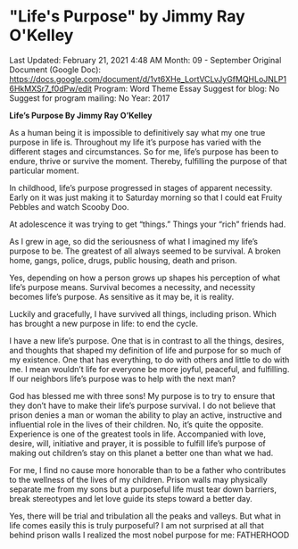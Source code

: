 # "Life's Purpose" by Jimmy Ray O'Kelley

Last Updated: February 21, 2021 4:48 AM
Month: 09 - September
Original Document (Google Doc): https://docs.google.com/document/d/1vt6XHe_LortVCLvJyGfMQHLoJNLP16HkMXSr7_f0dPw/edit
Program: Word Theme Essay
Suggest for blog: No
Suggest for program mailing: No
Year: 2017

**Life’s Purpose By Jimmy Ray O’Kelley**

As a human being it is impossible to definitively say what my one true purpose in life is. Throughout my life it’s purpose has varied with the different stages and circumstances. So for me, life’s purpose has been to endure, thrive or survive the moment. Thereby, fulfilling the purpose of that particular moment.

In childhood, life’s purpose progressed in stages of apparent necessity. Early on it was just making it to Saturday morning so that I could eat Fruity Pebbles and watch Scooby Doo.

At adolescence it was trying to get “things.” Things your “rich” friends had.

As I grew in age, so did the seriousness of what I imagined my life’s purpose to be. The greatest of all always seemed to be survival. A broken home, gangs, police, drugs, public housing, death and prison.

Yes, depending on how a person grows up shapes his perception of what life’s purpose means. Survival becomes a necessity, and necessity becomes life’s purpose. As sensitive as it may be, it is reality.

Luckily and gracefully, I have survived all things, including prison. Which has brought a new purpose in life: to end the cycle.

I have a new life’s purpose. One that is in contrast to all the things, desires, and thoughts that shaped my definition of life and purpose for so much of my existence. One that has everything, to do with others and little to do with me. I mean wouldn’t life for everyone be more joyful, peaceful, and fulfilling. If our neighbors life’s purpose was to help with the next man?

God has blessed me with three sons! My purpose is to try to ensure that they don’t have to make their life’s purpose survival. I do not believe that prison denies a man or woman the ability to play an active, instructive and influential role in the lives of their children. No, it’s quite the opposite. Experience is one of the greatest tools in life. Accompanied with love, desire, will, initiative and prayer, it is possible to fulfill life’s purpose of making out children’s stay on this planet a better one than what we had.

For me, I find no cause more honorable than to be a father who contributes to the wellness of the lives of my children. Prison walls may physically separate me from my sons but a purposeful life must tear down barriers, break stereotypes and let love guide its steps toward a better day.

Yes, there will be trial and tribulation all the peaks and valleys. But what in life comes easily this is truly purposeful? I am not surprised at all that behind prison walls I realized the most nobel purpose for me: FATHERHOOD